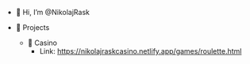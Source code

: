 - 👋 Hi, I’m @NikolajRask

- 🧰 Projects
  - 💸 Casino
    - Link: https://nikolajraskcasino.netlify.app/games/roulette.html
